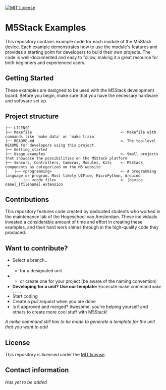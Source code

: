 [![MIT License][license-shield]][license-url]

# M5Stack Examples
This repository contains example code for each module of the M5Stack device. Each example demonstrates how to use the module's features and provides a starting point for developers to build their own projects. The code is well-documented and easy to follow, making it a great resource for both beginners and experienced users.

## Getting Started 
These examples are designed to be used with the M5Stack development board. Before you begin, make sure that you have the necessary hardware and software set up. 

## Project structure

    ├── LICENSE
    ├── Makefile                                        <- Makefile with commands like `make data` or `make train`
    ├── README.md                                       <- The top-level README for developers using this project.
    ├── Getting_started
    ├── Usage_examples                                  <- Small projects that showcase the possibilities on the M5Stack platform
    ├── Sensors, Controllers, Cameras, Modules, Kits    <- M5Stack components as categorized on the M5 website
    │   ├── <programming>                               <- A programming language or program. Most likely UIFlow, MicroPython, Arduino
            ├── <code file>                             <- [device name]_[filename].extension
    
## Contributions
This repository features code created by dedicated students who worked in the maintenance lab of the Hogeschool van Amsterdam. These individuals invested a considerable amount of time and effort in creating these examples, and their hard work shines through in the high-quality code they produced.

## Want to contribute?
- Select a branch..
- - for a designated unit
- - or create one for your project (be aware of the naming convention)
- **Developing for a unit? Use our template:** Excecute make command `make ....`
- Start coding
- Create a *pull request* when you are done
- Is it approved and merged? Awesome, you're helping yourself and others to create more cool stuff with M5Stack!

_A make command still has to be made to generate a template for the unit that you want to add_

## License
This repository is licensed under the [MIT license](https://opensource.org/licenses/MIT).

## Contact information
_Has yet to be added_

[license-shield]: https://img.shields.io/github/license/othneildrew/Best-README-Template.svg?style=for-the-badge
[license-url]: https://github.com/othneildrew/Best-README-Template/blob/master/LICENSE.txt
